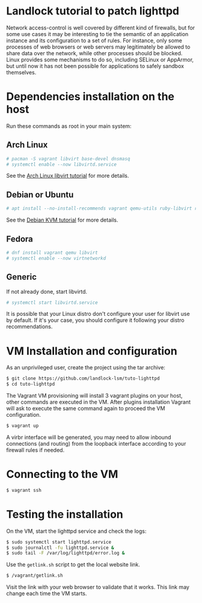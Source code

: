 # Landlock tutorial to patch lighttpd

Network access-control is well covered by different kind of firewalls, but for some use cases it may be interesting to tie the semantic of an application instance and its configuration to a set of rules. For instance, only some processes of web browsers or web servers may legitimately be allowed to share data over the network, while other processes should be blocked. Linux provides some mechanisms to do so, including SELinux or AppArmor, but until now it has not been possible for applications to safely sandbox themselves.

# Dependencies installation on the host

Run these commands as root in your main system:

## Arch Linux
```bash
# pacman -S vagrant libvirt base-devel dnsmasq
# systemctl enable --now libvirtd.service
```

See the [Arch Linux libvirt tutorial](https://wiki.archlinux.org/title/libvirt) for more details.

## Debian or Ubuntu
```bash
# apt install --no-install-recommends vagrant qemu-utils ruby-libvirt ruby-dev libvirt-daemon-system qemu-system
```

See the [Debian KVM tutorial](https://wiki.debian.org/KVM) for more details.

## Fedora
```bash
# dnf install vagrant qemu libvirt
# systemctl enable --now virtnetworkd
```

## Generic

If not already done, start libvirtd.
```bash
# systemctl start libvirtd.service
```

It is possible that your Linux distro don't configure your user for libvirt use by default.
If it's your case, you should configure it following your distro recommendations.

# VM Installation and configuration

As an unprivileged user, create the project using the tar archive:
```bash
$ git clone https://github.com/landlock-lsm/tuto-lighttpd
$ cd tuto-lighttpd
```

The Vagrant VM provisioning will install 3 vagrant plugins on your host, other commands are executed in the VM.
After plugins installation Vagrant will ask to execute the same command again to proceed the VM configuration.


```bash
$ vagrant up
```

A virbr<n> interface will be generated, you may need to allow inbound connections (and routing) from the loopback interface according to your firewall rules if needed.

# Connecting to the VM

```bash
$ vagrant ssh
```

# Testing the installation

On the VM, start the lighttpd service and check the logs:
```bash
$ sudo systemctl start lighttpd.service
$ sudo journalctl -fu lighttpd.service &
$ sudo tail -F /var/log/lighttpd/error.log &
```

Use the `getlink.sh` script to get the local website link.
```bash
$ /vagrant/getlink.sh
```

Visit the link with your web browser to validate that it works.
This link may change each time the VM starts.
